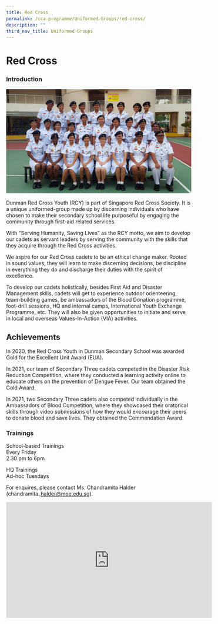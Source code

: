```yaml
---
title: Red Cross
permalink: /cca-programme/Uniformed-Groups/red-cross/
description: ""
third_nav_title: Uniformed Groups
---
```

# Red Cross

### Introduction

![](/images/Student%20Development%20Programme/CCA%20Programme/Uniformed%20Groups/red_cross.jpg)

Dunman Red Cross Youth (RCY) is part of Singapore Red Cross Society. It is a unique uniformed-group made up by discerning individuals who have chosen to make their secondary school life purposeful by engaging the community through first-aid related services.      

With “Serving Humanity, Saving Lives” as the RCY motto, we aim to develop our cadets as servant leaders by serving the community with the skills that they acquire through the Red Cross activities.   

We aspire for our Red Cross cadets to be an ethical change maker. Rooted in sound values, they will learn to make discerning decisions, be discipline in everything they do and discharge their duties with the spirit of excellence.   

To develop our cadets holistically, besides First Aid and Disaster Management skills, cadets will get to experience outdoor orienteering, team-building games, be ambassadors of the Blood Donation programme, foot-drill sessions, HQ and internal camps, International Youth Exchange Programme, etc. They will also be given opportunities to initiate and serve in local and overseas Values-In-Action (VIA) activities.

Achievements
------------

  

In 2020, the Red Cross Youth in Dunman Secondary School was awarded Gold for the Excellent Unit Award (EUA).

In 2021, our team of Secondary Three cadets competed in the Disaster Risk Reduction Competition, where they conducted a learning activity online to educate others on the prevention of Dengue Fever. Our team obtained the Gold Award.

In 2021, two Secondary Three cadets also competed individually in the Ambassadors of Blood Competition, where they showcased their oratorical skills through video submissions of how they would encourage their peers to donate blood and save lives. They obtained the Commendation Award.

### Trainings

School-based Trainings  
Every Friday  
2.30 pm to 6pm

HQ Trainings  
Ad-hoc Tuesdays

For enquires, please contact Ms. Chandramita Halder (chandramita\_halder@moe.edu.sg).

<iframe width="560" height="315" src="https://www.youtube.com/embed/nScG03Wev8M" title="YouTube video player" frameborder="0" allow="accelerometer; autoplay; clipboard-write; encrypted-media; gyroscope; picture-in-picture" allowfullscreen></iframe>